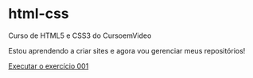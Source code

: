 # html-css
 Curso de HTML5 e CSS3 do CursoemVideo

Estou aprendendo a criar sites e agora vou gerenciar meus repositórios!

<a href="https://gahbiz.github.io/html-css/exercicios/módulo1/ex001/index.html">Executar o exercício 001</a>